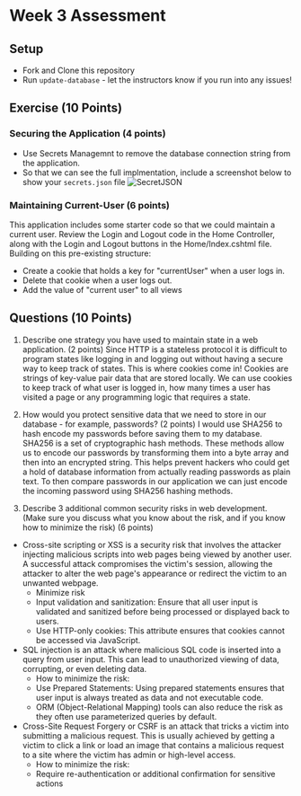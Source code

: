 # Week 3 Assessment

## Setup
* Fork and Clone this repository
* Run `update-database` - let the instructors know if you run into any issues!

## Exercise (10 Points)
### Securing the Application (4 points)
* Use Secrets Managemnt to remove the database connection string from the application.
* So that we can see the full implmentation, include a screenshot below to show your `secrets.json` file
![SecretJSON](https://github.com/joe10111/Mod4Week3_Assessment/assets/41969516/0e8e330f-b8cd-466c-b3fe-01be5742605b)

### Maintaining Current-User (6 points)

This application includes some starter code so that we could maintain a current user.  Review the Login and Logout code in the Home Controller, along with the Login and Logout buttons in the Home/Index.cshtml file.  Building on this pre-existing structure:
* Create a cookie that holds a key for "currentUser" when a user logs in.
* Delete that cookie when a user logs out.
* Add the value of "current user" to all views

## Questions (10 Points)

1. Describe one strategy you have used to maintain state in a web application. (2 points)
	Since HTTP is a stateless protocol it is difficult to program states like logging in and logging out without having a secure way to keep track of states. This is where cookies come in! Cookies are strings of key-value pair data that are stored locally. We can use cookies to keep track of what user is logged in, how many times a user has visited a page or any programming logic that requires a state. 

2. How would you protect sensitive data that we need to store in our database - for example, passwords? (2 points)
	I would use SHA256 to hash encode my passwords before saving them to my database. SHA256 is a set of cryptographic hash methods. These methods allow us to encode our passwords by transforming them into a byte array and then into an encrypted string. This helps prevent hackers who could get a hold of database information from actually reading passwords as plain text. To then compare passwords in our application we can just encode the incoming password using SHA256 hashing methods. 

3. Describe 3 additional common security risks in web development. (Make sure you discuss what you know about the risk, and if you know how to minimize the risk) (6 points)
- Cross-site scripting or XSS is a security risk that involves the attacker injecting malicious scripts into web pages being viewed by another user. A successful attack compromises the victim's session, allowing the attacker to alter the web page's appearance or redirect the victim to an unwanted webpage.  
  - Minimize risk
   - Input validation and sanitization: Ensure that all user input is validated and sanitized before being processed or displayed back to users.
   - Use HTTP-only cookies: This attribute ensures that cookies cannot be accessed via JavaScript.
- SQL injection is an attack where malicious SQL code is inserted into a query from user input. This can lead to unauthorized viewing of data, corrupting, or even deleting data.
  - How to minimize the risk:
   - Use Prepared Statements: Using prepared statements ensures that user input is always treated as data and not executable code.
   - ORM (Object-Relational Mapping) tools can also reduce the risk as they often use parameterized queries by default.
- Cross-Site Request Forgery or CSRF is an attack that tricks a victim into submitting a malicious request. This is usually achieved by getting a victim to click a link or load an image that contains a malicious request to a site where the victim has admin or high-level access.
  - How to minimize the risk:
   - Require re-authentication or additional confirmation for sensitive actions


